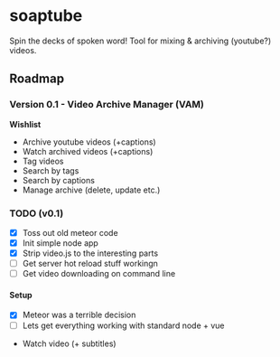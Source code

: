 # soaptube
Spin the decks of spoken word! Tool for mixing &amp; archiving (youtube?) videos.

## Roadmap

### Version 0.1 - Video Archive Manager (VAM)

**Wishlist**

* Archive youtube videos (+captions)
* Watch archived videos (+captions)
* Tag videos
* Search by tags
* Search by captions
* Manage archive (delete, update etc.)

### TODO (v0.1)
- [x] Toss out old meteor code
- [x] Init simple node app
- [x] Strip video.js to the interesting parts
- [ ] Get server hot reload stuff workingn
- [ ] Get video downloading on command line

#### Setup

- [x] Meteor was a terrible decision
- [ ] Lets get everything working with standard node + vue

* Watch video (+ subtitles)